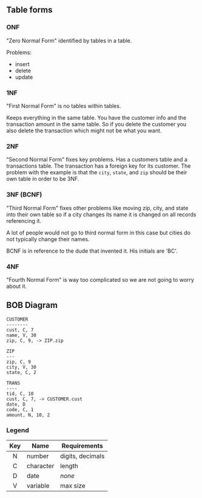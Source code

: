 ## Table forms

### ONF

"Zero Normal Form" identified by tables in a table.

Problems:

- insert
- delete
- update 

### 1NF

"First Normal Form" is no tables within tables.

Keeps everything in the same table. You have the customer
info and the transaction amount in the same table. So if you delete the customer
you also delete the transaction which might not be what you want.

### 2NF

"Second Normal Form" fixes key problems. Has a customers table and a transactions
table. The transaction has a foreign key for its customer. The problem with the
example is that the `city`, `state`, and `zip` should be their own table in order
to be 3NF.

### 3NF (BCNF)

"Third Normal Form" fixes other problems like moving zip, city, and state into their
own table so if a city changes its name it is changed on all records referencing it.

A lot of people would not go to third normal form in this case but cities do not
typically change their names.

BCNF is in reference to the dude that invented it. His initials are 'BC'.

### 4NF

"Fourth Normal Form" is way too complicated so we are not going to worry about it.

## BOB Diagram

```
CUSTOMER
--------
cust, C, 7
name, V, 30
zip, C, 9, -> ZIP.zip
```

```
ZIP
---
zip, C, 9
city, V, 30
state, C, 2
```

```
TRANS
----
tid, C, 10
cust, C, 7, -> CUSTOMER.cust
date, D
code, C, 1
amount, N, 10, 2
```

### Legend

| Key | Name | Requirements |
| :--: | ---- | ------------ |
| N | number | digits, decimals |
| C | character | length |
| D | date | _none_ |
| V | variable | max size |
